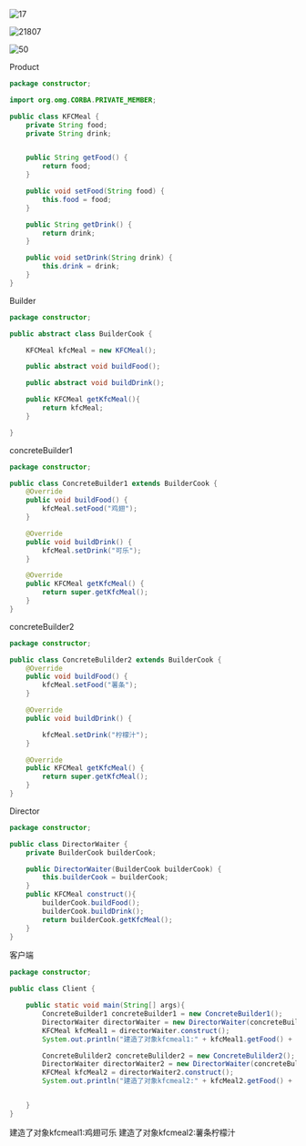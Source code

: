 ![17](https://wx1.sinaimg.cn/large/005LymWFgy1g3qn3l9c4kj315d0jmdi0.jpg)

![21807](https://wx1.sinaimg.cn/large/005LymWFgy1g3qn4osy6vj30xx0gen2k.jpg)

![50](https://ws3.sinaimg.cn/large/005LymWFgy1g3qn55ni9yj31790e8jss.jpg)



Product

```java
package constructor;

import org.omg.CORBA.PRIVATE_MEMBER;

public class KFCMeal {
    private String food;
    private String drink;


    public String getFood() {
        return food;
    }

    public void setFood(String food) {
        this.food = food;
    }

    public String getDrink() {
        return drink;
    }

    public void setDrink(String drink) {
        this.drink = drink;
    }
}
```

Builder

```java
package constructor;

public abstract class BuilderCook {

    KFCMeal kfcMeal = new KFCMeal();

    public abstract void buildFood();

    public abstract void buildDrink();

    public KFCMeal getKfcMeal(){
        return kfcMeal;
    }

}
```

concreteBuilder1

```java
package constructor;

public class ConcreteBuilder1 extends BuilderCook {
    @Override
    public void buildFood() {
        kfcMeal.setFood("鸡翅");
    }

    @Override
    public void buildDrink() {
        kfcMeal.setDrink("可乐");
    }

    @Override
    public KFCMeal getKfcMeal() {
        return super.getKfcMeal();
    }
}
```

concreteBuilder2

```java
package constructor;

public class ConcreteBulilder2 extends BuilderCook {
    @Override
    public void buildFood() {
        kfcMeal.setFood("薯条");
    }

    @Override
    public void buildDrink() {

        kfcMeal.setDrink("柠檬汁");
    }

    @Override
    public KFCMeal getKfcMeal() {
        return super.getKfcMeal();
    }
}
```

Director

```java
package constructor;

public class DirectorWaiter {
    private BuilderCook builderCook;

    public DirectorWaiter(BuilderCook builderCook) {
        this.builderCook = builderCook;
    }
    public KFCMeal construct(){
        builderCook.buildFood();
        builderCook.buildDrink();
        return builderCook.getKfcMeal();
    }
}
```

客户端

```java
package constructor;

public class Client {

    public static void main(String[] args){
        ConcreteBuilder1 concreteBuilder1 = new ConcreteBuilder1();
        DirectorWaiter directorWaiter = new DirectorWaiter(concreteBuilder1);
        KFCMeal kfcMeal1 = directorWaiter.construct();
        System.out.println("建造了对象kfcmeal1:" + kfcMeal1.getFood() + kfcMeal1.getDrink());

        ConcreteBulilder2 concreteBulilder2 = new ConcreteBulilder2();
        DirectorWaiter directorWaiter2 = new DirectorWaiter(concreteBulilder2);
        KFCMeal kfcMeal2 = directorWaiter2.construct();
        System.out.println("建造了对象kfcmeal2:" + kfcMeal2.getFood() + kfcMeal2.getDrink());


    }
}
```

建造了对象kfcmeal1:鸡翅可乐
建造了对象kfcmeal2:薯条柠檬汁